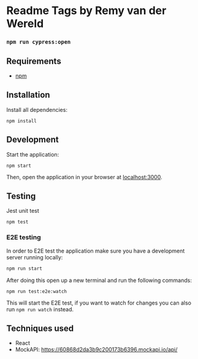 # Readme Tags by Remy van der Wereld

### `npm run cypress:open`

## Requirements

- [npm](https://www.npmjs.com/)

## Installation

Install all dependencies:

```
npm install
```

## Development

Start the application:

```
npm start
```

Then, open the application in your browser at [localhost:3000](http://localhost:3000/).

## Testing

Jest unit test

```
npm test
```

### E2E testing

In order to E2E test the application make sure you have a development server running locally:

```bash
npm run start
```

After doing this open up a new terminal and run the following commands:

```
npm run test:e2e:watch
```

This will start the E2E test, if you want to watch for changes you can also run `npm run watch` instead.

## Techniques used

- React
- MockAPI: https://60868d2da3b9c200173b6396.mockapi.io/api/


